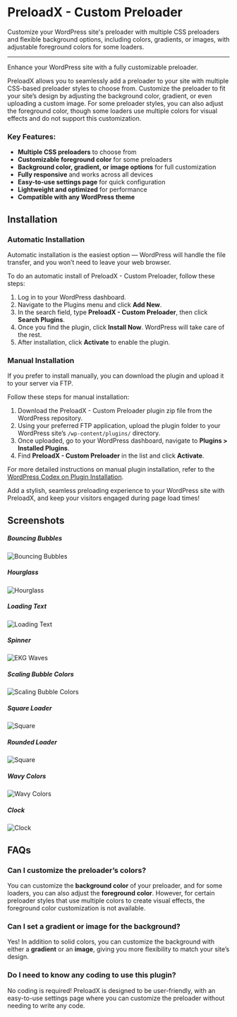 # PreloadX - Custom Preloader
Customize your WordPress site's preloader with multiple CSS preloaders and flexible background options, including colors, gradients, or images, with adjustable foreground colors for some loaders.

---

Enhance your WordPress site with a fully customizable preloader.

PreloadX allows you to seamlessly add a preloader to your site with multiple CSS-based preloader styles to choose from. Customize the preloader to fit your site’s design by adjusting the background color, gradient, or even uploading a custom image. For some preloader styles, you can also adjust the foreground color, though some loaders use multiple colors for visual effects and do not support this customization.

### Key Features:
- **Multiple CSS preloaders** to choose from
- **Customizable foreground color** for some preloaders
- **Background color, gradient, or image options** for full customization
- **Fully responsive** and works across all devices
- **Easy-to-use settings page** for quick configuration
- **Lightweight and optimized** for performance
- **Compatible with any WordPress theme**

## Installation

### Automatic Installation

Automatic installation is the easiest option — WordPress will handle the file transfer, and you won’t need to leave your web browser.

To do an automatic install of PreloadX - Custom Preloader, follow these steps:
1. Log in to your WordPress dashboard.
2. Navigate to the Plugins menu and click **Add New**.
3. In the search field, type **PreloadX - Custom Preloader**, then click **Search Plugins**.
4. Once you find the plugin, click **Install Now**. WordPress will take care of the rest.
5. After installation, click **Activate** to enable the plugin.

### Manual Installation

If you prefer to install manually, you can download the plugin and upload it to your server via FTP.

Follow these steps for manual installation:
1. Download the PreloadX - Custom Preloader plugin zip file from the WordPress repository.
2. Using your preferred FTP application, upload the plugin folder to your WordPress site’s `/wp-content/plugins/` directory.
3. Once uploaded, go to your WordPress dashboard, navigate to **Plugins > Installed Plugins**.
4. Find **PreloadX - Custom Preloader** in the list and click **Activate**.

For more detailed instructions on manual plugin installation, refer to the [WordPress Codex on Plugin Installation](https://wordpress.org/support/article/managing-plugins/#manual-plugin-installation).

Add a stylish, seamless preloading experience to your WordPress site with PreloadX, and keep your visitors engaged during page load times!

## Screenshots
##### Bouncing Bubbles
![Bouncing Bubbles](/images/bouncing-bubbles.gif)

##### Hourglass
![Hourglass](/images/hourglass.gif)

##### Loading Text
![Loading Text](/images/loading-text.gif)

##### Spinner
![EKG Waves](/images/spinner.gif)

##### Scaling Bubble Colors
![Scaling Bubble Colors](/images/scaling-bubble-colors.gif)

##### Square Loader
![Square](/images/square.gif)

##### Rounded Loader
![Square](/images/rounded-loader.gif)

##### Wavy Colors
![Wavy Colors](/images/wavy-colors.gif)

##### Clock
![Clock](/images/clock.gif)

## FAQs

### Can I customize the preloader’s colors?
You can customize the **background color** of your preloader, and for some loaders, you can also adjust the **foreground color**. However, for certain preloader styles that use multiple colors to create visual effects, the foreground color customization is not available.

### Can I set a gradient or image for the background?
Yes! In addition to solid colors, you can customize the background with either a **gradient** or an **image**, giving you more flexibility to match your site’s design.

### Do I need to know any coding to use this plugin?
No coding is required! PreloadX is designed to be user-friendly, with an easy-to-use settings page where you can customize the preloader without needing to write any code.
